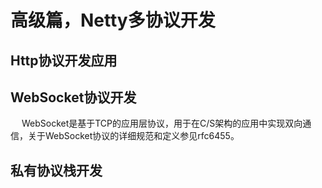 
# 高级篇，Netty多协议开发
<!-- 
Netty权威指南 第10 11 12章
-->

## Http协议开发应用


## WebSocket协议开发
&emsp; WebSocket是基于TCP的应用层协议，用于在C/S架构的应用中实现双向通信，关于WebSocket协议的详细规范和定义参见rfc6455。  

## 私有协议栈开发  


